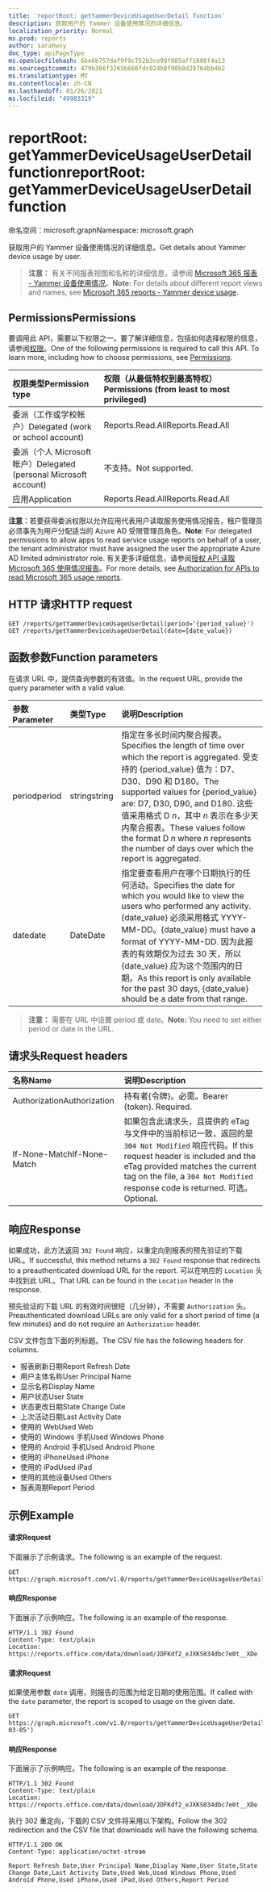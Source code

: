 ```yaml
---
title: 'reportRoot: getYammerDeviceUsageUserDetail function'
description: 获取用户的 Yammer 设备使用情况的详细信息。
localization_priority: Normal
ms.prod: reports
author: sarahwxy
doc_type: apiPageType
ms.openlocfilehash: 6be6b757daf9f9c752b3ce99f885aff1608f4a13
ms.sourcegitcommit: 479b366f3265b666fdc024b0f90b8d29764bb4b2
ms.translationtype: MT
ms.contentlocale: zh-CN
ms.lasthandoff: 01/26/2021
ms.locfileid: "49983319"
---
```

# <a name="reportroot-getyammerdeviceusageuserdetail-function"></a><span data-ttu-id="ff590-103">reportRoot: getYammerDeviceUsageUserDetail function</span><span class="sxs-lookup"><span data-stu-id="ff590-103">reportRoot: getYammerDeviceUsageUserDetail function</span></span>

<span data-ttu-id="ff590-104">命名空间：microsoft.graph</span><span class="sxs-lookup"><span data-stu-id="ff590-104">Namespace: microsoft.graph</span></span>

<span data-ttu-id="ff590-105">获取用户的 Yammer 设备使用情况的详细信息。</span><span class="sxs-lookup"><span data-stu-id="ff590-105">Get details about Yammer device usage by user.</span></span>

> <span data-ttu-id="ff590-106">**注意：** 有关不同报表视图和名称的详细信息，请参阅 [Microsoft 365 报表 - Yammer 设备使用情况](https://support.office.com/client/Yammer-device-usage-b793ffdd-effa-43d0-849a-b1ca2e899f38)。</span><span class="sxs-lookup"><span data-stu-id="ff590-106">**Note:** For details about different report views and names, see [Microsoft 365 reports - Yammer device usage](https://support.office.com/client/Yammer-device-usage-b793ffdd-effa-43d0-849a-b1ca2e899f38).</span></span>

## <a name="permissions"></a><span data-ttu-id="ff590-107">Permissions</span><span class="sxs-lookup"><span data-stu-id="ff590-107">Permissions</span></span>

<span data-ttu-id="ff590-p101">要调用此 API，需要以下权限之一。要了解详细信息，包括如何选择权限的信息，请参阅[权限](/graph/permissions-reference)。</span><span class="sxs-lookup"><span data-stu-id="ff590-p101">One of the following permissions is required to call this API. To learn more, including how to choose permissions, see [Permissions](/graph/permissions-reference).</span></span>

| <span data-ttu-id="ff590-110">权限类型</span><span class="sxs-lookup"><span data-stu-id="ff590-110">Permission type</span></span>                        | <span data-ttu-id="ff590-111">权限（从最低特权到最高特权）</span><span class="sxs-lookup"><span data-stu-id="ff590-111">Permissions (from least to most privileged)</span></span> |
| :------------------------------------- | :--------------------------------------- |
| <span data-ttu-id="ff590-112">委派（工作或学校帐户）</span><span class="sxs-lookup"><span data-stu-id="ff590-112">Delegated (work or school account)</span></span>     | <span data-ttu-id="ff590-113">Reports.Read.All</span><span class="sxs-lookup"><span data-stu-id="ff590-113">Reports.Read.All</span></span>                         |
| <span data-ttu-id="ff590-114">委派（个人 Microsoft 帐户）</span><span class="sxs-lookup"><span data-stu-id="ff590-114">Delegated (personal Microsoft account)</span></span> | <span data-ttu-id="ff590-115">不支持。</span><span class="sxs-lookup"><span data-stu-id="ff590-115">Not supported.</span></span>                           |
| <span data-ttu-id="ff590-116">应用</span><span class="sxs-lookup"><span data-stu-id="ff590-116">Application</span></span>                            | <span data-ttu-id="ff590-117">Reports.Read.All</span><span class="sxs-lookup"><span data-stu-id="ff590-117">Reports.Read.All</span></span>                         |

<span data-ttu-id="ff590-118">**注意**：若要获得委派权限以允许应用代表用户读取服务使用情况报告，租户管理员必须事先为用户分配适当的 Azure AD 受限管理员角色。</span><span class="sxs-lookup"><span data-stu-id="ff590-118">**Note**: For delegated permissions to allow apps to read service usage reports on behalf of a user, the tenant administrator must have assigned the user the appropriate Azure AD limited administrator role.</span></span> <span data-ttu-id="ff590-119">有关更多详细信息，请参阅[授权 API 读取 Microsoft 365 使用情况报告](/graph/reportroot-authorization)。</span><span class="sxs-lookup"><span data-stu-id="ff590-119">For more details, see [Authorization for APIs to read Microsoft 365 usage reports](/graph/reportroot-authorization).</span></span>

## <a name="http-request"></a><span data-ttu-id="ff590-120">HTTP 请求</span><span class="sxs-lookup"><span data-stu-id="ff590-120">HTTP request</span></span>


<!-- { "blockType": "ignored" } --> 

```http
GET /reports/getYammerDeviceUsageUserDetail(period='{period_value}')
GET /reports/getYammerDeviceUsageUserDetail(date={date_value})
```

## <a name="function-parameters"></a><span data-ttu-id="ff590-121">函数参数</span><span class="sxs-lookup"><span data-stu-id="ff590-121">Function parameters</span></span>

<span data-ttu-id="ff590-122">在请求 URL 中，提供查询参数的有效值。</span><span class="sxs-lookup"><span data-stu-id="ff590-122">In the request URL, provide the query parameter with a valid value.</span></span>

| <span data-ttu-id="ff590-123">参数</span><span class="sxs-lookup"><span data-stu-id="ff590-123">Parameter</span></span> | <span data-ttu-id="ff590-124">类型</span><span class="sxs-lookup"><span data-stu-id="ff590-124">Type</span></span>   | <span data-ttu-id="ff590-125">说明</span><span class="sxs-lookup"><span data-stu-id="ff590-125">Description</span></span>                              |
| :-------- | :----- | :--------------------------------------- |
| <span data-ttu-id="ff590-126">period</span><span class="sxs-lookup"><span data-stu-id="ff590-126">period</span></span>    | <span data-ttu-id="ff590-127">string</span><span class="sxs-lookup"><span data-stu-id="ff590-127">string</span></span> | <span data-ttu-id="ff590-128">指定在多长时间内聚合报表。</span><span class="sxs-lookup"><span data-stu-id="ff590-128">Specifies the length of time over which the report is aggregated.</span></span> <span data-ttu-id="ff590-129">受支持的 {period_value} 值为：D7、D30、D90 和 D180。</span><span class="sxs-lookup"><span data-stu-id="ff590-129">The supported values for {period_value} are: D7, D30, D90, and D180.</span></span> <span data-ttu-id="ff590-130">这些值采用格式 D *n*，其中 *n* 表示在多少天内聚合报表。</span><span class="sxs-lookup"><span data-stu-id="ff590-130">These values follow the format D *n* where *n* represents the number of days over which the report is aggregated.</span></span> |
| <span data-ttu-id="ff590-131">date</span><span class="sxs-lookup"><span data-stu-id="ff590-131">date</span></span>      | <span data-ttu-id="ff590-132">Date</span><span class="sxs-lookup"><span data-stu-id="ff590-132">Date</span></span>   | <span data-ttu-id="ff590-133">指定要查看用户在哪个日期执行的任何活动。</span><span class="sxs-lookup"><span data-stu-id="ff590-133">Specifies the date for which you would like to view the users who performed any activity.</span></span> <span data-ttu-id="ff590-134">{date_value} 必须采用格式 YYYY-MM-DD。</span><span class="sxs-lookup"><span data-stu-id="ff590-134">{date_value} must have a format of YYYY-MM-DD.</span></span> <span data-ttu-id="ff590-135">因为此报表的有效期仅为过去 30 天，所以 {date_value} 应为这个范围内的日期。</span><span class="sxs-lookup"><span data-stu-id="ff590-135">As this report is only available for the past 30 days, {date_value} should be a date from that range.</span></span> |

> <span data-ttu-id="ff590-136">**注意：** 需要在 URL 中设置 period 或 date。</span><span class="sxs-lookup"><span data-stu-id="ff590-136">**Note:** You need to set either period or date in the URL.</span></span>

## <a name="request-headers"></a><span data-ttu-id="ff590-137">请求头</span><span class="sxs-lookup"><span data-stu-id="ff590-137">Request headers</span></span>

| <span data-ttu-id="ff590-138">名称</span><span class="sxs-lookup"><span data-stu-id="ff590-138">Name</span></span>          | <span data-ttu-id="ff590-139">说明</span><span class="sxs-lookup"><span data-stu-id="ff590-139">Description</span></span>                              |
| :------------ | :--------------------------------------- |
| <span data-ttu-id="ff590-140">Authorization</span><span class="sxs-lookup"><span data-stu-id="ff590-140">Authorization</span></span> | <span data-ttu-id="ff590-p105">持有者{令牌}。必需。</span><span class="sxs-lookup"><span data-stu-id="ff590-p105">Bearer {token}. Required.</span></span>                |
| <span data-ttu-id="ff590-143">If-None-Match</span><span class="sxs-lookup"><span data-stu-id="ff590-143">If-None-Match</span></span> | <span data-ttu-id="ff590-144">如果包含此请求头，且提供的 eTag 与文件中的当前标记一致，返回的是 `304 Not Modified` 响应代码。</span><span class="sxs-lookup"><span data-stu-id="ff590-144">If this request header is included and the eTag provided matches the current tag on the file, a `304 Not Modified` response code is returned.</span></span> <span data-ttu-id="ff590-145">可选。</span><span class="sxs-lookup"><span data-stu-id="ff590-145">Optional.</span></span> |

## <a name="response"></a><span data-ttu-id="ff590-146">响应</span><span class="sxs-lookup"><span data-stu-id="ff590-146">Response</span></span>

<span data-ttu-id="ff590-147">如果成功，此方法返回 `302 Found` 响应，以重定向到报表的预先验证的下载 URL。</span><span class="sxs-lookup"><span data-stu-id="ff590-147">If successful, this method returns a `302 Found` response that redirects to a preauthenticated download URL for the report.</span></span> <span data-ttu-id="ff590-148">可以在响应的 `Location` 头中找到此 URL。</span><span class="sxs-lookup"><span data-stu-id="ff590-148">That URL can be found in the `Location` header in the response.</span></span>

<span data-ttu-id="ff590-149">预先验证的下载 URL 的有效时间很短（几分钟），不需要 `Authorization` 头。</span><span class="sxs-lookup"><span data-stu-id="ff590-149">Preauthenticated download URLs are only valid for a short period of time (a few minutes) and do not require an `Authorization` header.</span></span>

<span data-ttu-id="ff590-150">CSV 文件包含下面的列标题。</span><span class="sxs-lookup"><span data-stu-id="ff590-150">The CSV file has the following headers for columns.</span></span>

- <span data-ttu-id="ff590-151">报表刷新日期</span><span class="sxs-lookup"><span data-stu-id="ff590-151">Report Refresh Date</span></span>
- <span data-ttu-id="ff590-152">用户主体名称</span><span class="sxs-lookup"><span data-stu-id="ff590-152">User Principal Name</span></span>
- <span data-ttu-id="ff590-153">显示名称</span><span class="sxs-lookup"><span data-stu-id="ff590-153">Display Name</span></span>
- <span data-ttu-id="ff590-154">用户状态</span><span class="sxs-lookup"><span data-stu-id="ff590-154">User State</span></span>
- <span data-ttu-id="ff590-155">状态更改日期</span><span class="sxs-lookup"><span data-stu-id="ff590-155">State Change Date</span></span>
- <span data-ttu-id="ff590-156">上次活动日期</span><span class="sxs-lookup"><span data-stu-id="ff590-156">Last Activity Date</span></span>
- <span data-ttu-id="ff590-157">使用的 Web</span><span class="sxs-lookup"><span data-stu-id="ff590-157">Used Web</span></span>
- <span data-ttu-id="ff590-158">使用的 Windows 手机</span><span class="sxs-lookup"><span data-stu-id="ff590-158">Used Windows Phone</span></span>
- <span data-ttu-id="ff590-159">使用的 Android 手机</span><span class="sxs-lookup"><span data-stu-id="ff590-159">Used Android Phone</span></span>
- <span data-ttu-id="ff590-160">使用的 iPhone</span><span class="sxs-lookup"><span data-stu-id="ff590-160">Used iPhone</span></span>
- <span data-ttu-id="ff590-161">使用的 iPad</span><span class="sxs-lookup"><span data-stu-id="ff590-161">Used iPad</span></span>
- <span data-ttu-id="ff590-162">使用的其他设备</span><span class="sxs-lookup"><span data-stu-id="ff590-162">Used Others</span></span>
- <span data-ttu-id="ff590-163">报表周期</span><span class="sxs-lookup"><span data-stu-id="ff590-163">Report Period</span></span>

## <a name="example"></a><span data-ttu-id="ff590-164">示例</span><span class="sxs-lookup"><span data-stu-id="ff590-164">Example</span></span>

#### <a name="request"></a><span data-ttu-id="ff590-165">请求</span><span class="sxs-lookup"><span data-stu-id="ff590-165">Request</span></span>

<span data-ttu-id="ff590-166">下面展示了示例请求。</span><span class="sxs-lookup"><span data-stu-id="ff590-166">The following is an example of the request.</span></span>


<!--{
  "blockType": "ignored",
  "isComposable": true,
  "name": "reportroot_getyammerdeviceusageuserdetail"
}-->

```msgraph-interactive
GET https://graph.microsoft.com/v1.0/reports/getYammerDeviceUsageUserDetail(period='D7')
```


#### <a name="response"></a><span data-ttu-id="ff590-167">响应</span><span class="sxs-lookup"><span data-stu-id="ff590-167">Response</span></span>

<span data-ttu-id="ff590-168">下面展示了示例响应。</span><span class="sxs-lookup"><span data-stu-id="ff590-168">The following is an example of the response.</span></span>

<!-- { "blockType": "response", "@odata.type": "microsoft.graph.report" } --> 

```http
HTTP/1.1 302 Found
Content-Type: text/plain
Location: https://reports.office.com/data/download/JDFKdf2_eJXKS034dbc7e0t__XDe
```

#### <a name="request"></a><span data-ttu-id="ff590-169">请求</span><span class="sxs-lookup"><span data-stu-id="ff590-169">Request</span></span>

<span data-ttu-id="ff590-170">如果使用参数 `date` 调用，则报告的范围为给定日期的使用范围。</span><span class="sxs-lookup"><span data-stu-id="ff590-170">If called with the `date` parameter, the report is scoped to usage on the given date.</span></span>

<!--{
  "blockType": "request",
  "isComposable": true,
  "name": "reportroot_getyammerdeviceusageuserdetail_date"
}-->

```http
GET https://graph.microsoft.com/v1.0/reports/getYammerDeviceUsageUserDetail(date='2018-03-05')
```

#### <a name="response"></a><span data-ttu-id="ff590-171">响应</span><span class="sxs-lookup"><span data-stu-id="ff590-171">Response</span></span>

<span data-ttu-id="ff590-172">下面展示了示例响应。</span><span class="sxs-lookup"><span data-stu-id="ff590-172">The following is an example of the response.</span></span>

<!-- {
  "blockType": "response",
  "truncated": true,
  "@odata.type": "microsoft.graph.report"
} -->

```http
HTTP/1.1 302 Found
Content-Type: text/plain
Location: https://reports.office.com/data/download/JDFKdf2_eJXKS034dbc7e0t__XDe
```

<span data-ttu-id="ff590-173">执行 302 重定向，下载的 CSV 文件将采用以下架构。</span><span class="sxs-lookup"><span data-stu-id="ff590-173">Follow the 302 redirection and the CSV file that downloads will have the following schema.</span></span>

<!-- { "blockType": "ignored" } --> 

```http
HTTP/1.1 200 OK
Content-Type: application/octet-stream

Report Refresh Date,User Principal Name,Display Name,User State,State Change Date,Last Activity Date,Used Web,Used Windows Phone,Used Android Phone,Used iPhone,Used iPad,Used Others,Report Period
```
<!-- uuid: 8fcb5dbc-d5aa-4681-8e31-b001d5168d79 
2015-10-25 14:57:30 UTC -->
<!-- {
  "type": "#page.annotation",
  "description": "Example",
  "keywords": "",
  "section": "documentation",
  "tocPath": "",
  "suppressions": [
  ]
}-->

